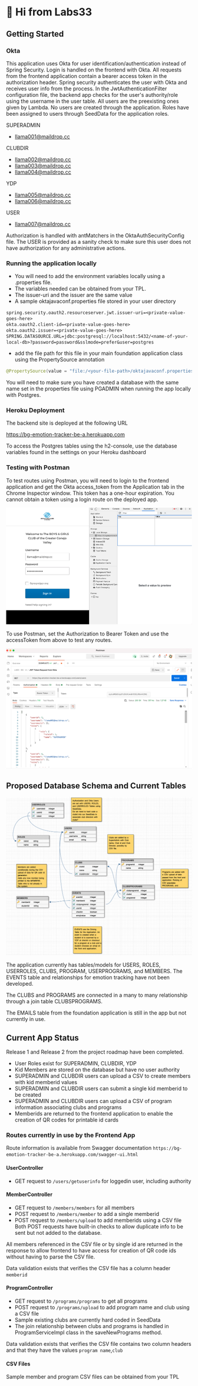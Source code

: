 # 👋 Hi from Labs33

## Getting Started
### Okta
This application uses Okta for user identification/authentication instead of Spring Security. Login is handled on the frontend with Okta. All requests from the frontend application contain a bearer access token in the authorization header. Spring security authenticates the user with Okta and receives user info from the process. In the JwtAuthenticationFilter configuration file, the backend app checks for the user's authority/role using the username in the user table. All users are the preexisting ones given by Lambda. No users are created through the application. Roles have been assigned to users through SeedData for the application roles.

SUPERADMIN 
- llama001@maildrop.cc

CLUBDIR 
- llama002@maildrop.cc 
- llama003@maildrop.cc
- llama004@maildrop.cc

YDP 
- llama005@maildrop.cc
- llama006@maildrop.cc

USER 
- llama007@maildrop.cc

Authorization is handled with antMatchers in the OktaAuthSecurityConfig file. The USER is provided as a sanity check to make sure this user does not have authorization for any administrative actions.

### Running the application locally
- You will need to add the environment variables locally using a .properties file. 
- The variables needed can be obtained from your TPL.
- The issuer-uri and the issuer are the same value
- A sample oktajavaconf.properties file stored in your user directory

```properties
spring.security.oauth2.resourceserver.jwt.issuer-uri=<private-value-goes-here>
okta.oauth2.client-id=<private-value-goes-here>
okta.oauth2.issuer=<private-value-goes-here>
SPRING.DATASOURCE.URL=jdbc:postgresql://localhost:5432/<name-of-your-local-db>?password=password&sslmode=prefer&user=postgres
```

- add the file path for this file in your main foundation application class using the PropertySource annotation

```java
@PropertySource(value = "file:/<your-file-path>/oktajavaconf.properties", ignoreResourceNotFound = true)
```

You will need to make sure you have created a database with the same name set in the properties file using PGADMIN when running the app locally with Postgres. 

### Heroku Deployment
The backend site is deployed at the following URL 

https://bg-emotion-tracker-be-a.herokuapp.com

To access the Postgres tables using the h2-console, use the database variables found in the settings on your Heroku dashboard

### Testing with Postman
To test routes using Postman, you will need to login to the frontend application and get the Okta access_token from the Application tab in the Chrome Inspector window. This token has a one-hour expiration. You cannot obtain a token using a login route on the deployed app.

![chrome window login/token](login-token.png)

To use Postman, set the Authorization to Bearer Token and use the accessToken from above to test any routes.

![Postman window](postman-screenshot.png)

## Proposed Database Schema and Current Tables

![Database schema](database-schema.png)

The application currently has tables/models for USERS, ROLES, USERROLES, CLUBS, PROGRAM, USERPROGRAMS, and MEMBERS. The EVENTS table and relationships for emotion tracking have not been developed. 

The CLUBS and PROGRAMS are connected in a many to many relationship through a join table CLUBSPROGRAMS.

The EMAILS table from the foundation application is still in the app but not currently in use.

## Current App Status

Release 1 and Release 2 from the project roadmap have been completed.
- User Roles exist for SUPERADMIN, CLUBDIR, YDP
- Kid Members are stored on the database but have no user authority
- SUPERADMIN and CLUBDIR users can upload a CSV to create members with kid memberid values
- SUPERADMIN and CLUBDIR users can submit a single kid memberid to be created
- SUPERADMIN and CLUBDIR users can upload a CSV of program information associating clubs and programs
- Memberids are returned to the frontend application to enable the creation of QR codes for printable id cards

### Routes currently in use by the Frontend App
Route information is available from Swagger documentation 
`https://bg-emotion-tracker-be-a.herokuapp.com/swagger-ui.html`

#### UserController
- GET request to `/users/getuserinfo` for loggedin user, including authority

#### MemberController
- GET request to `/members/members` for all members
- POST request to `/members/member` to add a single memberid
- POST request to `/members/upload` to add memberids using a CSV file
Both POST requests have built-in checks to allow duplicate info to be sent but not added to the database.

All members referenced in the CSV file or by single id are returned in the response to allow frontend to have access for creation of QR code ids without having to parse the CSV file.

Data validation exists that verifies the CSV file has a column header `memberid`

#### ProgramController
- GET request to `/programs/programs` to get all programs
- POST request to `/programs/upload` to add program name and club using a CSV file
- Sample existing clubs are currently hard coded in SeedData
- The join relationship between clubs and programs is handled in ProgramServiceImpl class in the saveNewPrograms method.

Data validation exists that verifies the CSV file contains two column headers and that they have the values `program name`,`club`

#### CSV Files
Sample member and program CSV files can be obtained from your TPL




